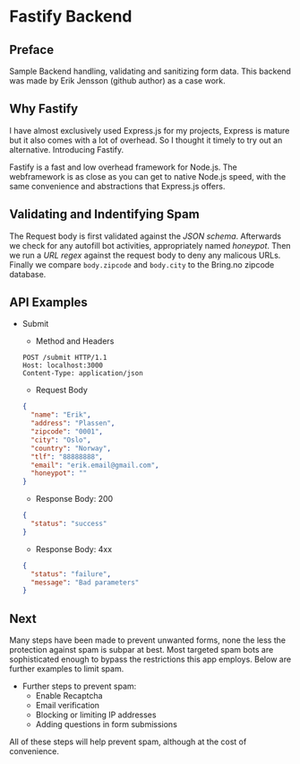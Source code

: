 # Fastify Backend

## Preface

Sample Backend handling, validating and sanitizing form data. This backend was made by Erik Jensson (github author) as a case work.

## Why Fastify

I have almost exclusively used Express.js for my projects, Express is mature but it also comes with a lot of overhead. So I thought it timely to try out an alternative. Introducing Fastify.

Fastify is a fast and low overhead framework for Node.js. The webframework is as close as you can get to native Node.js speed, with the same convenience and abstractions that Express.js offers.

## Validating and Indentifying Spam

The Request body is first validated against the _JSON schema_. Afterwards we check for any autofill bot activities, appropriately named _honeypot_. Then we run a _URL regex_ against the request body to deny any malicous URLs. Finally we compare `body.zipcode` and `body.city` to the Bring.no zipcode database.

## API Examples

- Submit

  - Method and Headers

  ```
  POST /submit HTTP/1.1
  Host: localhost:3000
  Content-Type: application/json
  ```

  - Request Body

  ```json
  {
    "name": "Erik",
    "address": "Plassen",
    "zipcode": "0001",
    "city": "Oslo",
    "country": "Norway",
    "tlf": "88888888",
    "email": "erik.email@gmail.com",
    "honeypot": ""
  }
  ```

  - Response Body: 200

  ```json
  {
    "status": "success"
  }
  ```

  - Response Body: 4xx

  ```json
  {
    "status": "failure",
    "message": "Bad parameters"
  }
  ```

## Next

Many steps have been made to prevent unwanted forms, none the less the protection against spam is subpar at best. Most targeted spam bots are sophisticated enough to bypass the restrictions this app employs. Below are further examples to limit spam.

- Further steps to prevent spam:
  - Enable Recaptcha
  - Email verification
  - Blocking or limiting IP addresses
  - Adding questions in form submissions

All of these steps will help prevent spam, although at the cost of convenience.
